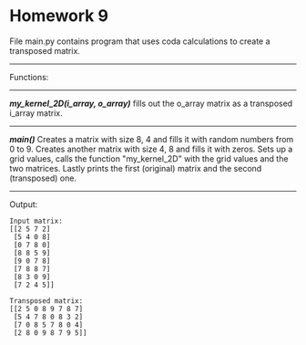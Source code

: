 # Homework 9
File main.py contains program that uses coda calculations to create a transposed matrix.

--- 

Functions:

---

***my_kernel_2D(i_array, o_array)*** fills out the o_array matrix as a transposed i_array
matrix.

---

***main()*** Creates a matrix with size 8, 4 and fills it with random numbers from 0 to 9. 
Creates another matrix with size 4, 8 and fills it with zeros. Sets up a grid values, calls 
the function "my_kernel_2D" with the grid values and the two matrices. Lastly prints the 
first (original) matrix and the second (transposed) one.

---

Output:
```
Input matrix:
[[2 5 7 2]
 [5 4 0 8]
 [0 7 8 0]
 [8 8 5 9]
 [9 0 7 8]
 [7 8 8 7]
 [8 3 0 9]
 [7 2 4 5]]

Transposed matrix:
[[2 5 0 8 9 7 8 7]
 [5 4 7 8 0 8 3 2]
 [7 0 8 5 7 8 0 4]
 [2 8 0 9 8 7 9 5]]
```